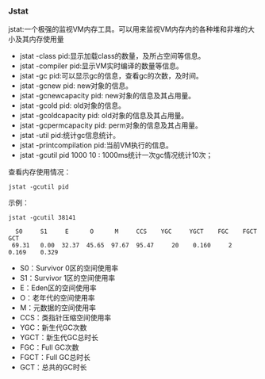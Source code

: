 ### Jstat

jstat:一个极强的监视VM内存工具。可以用来监视VM内存内的各种堆和非堆的大小及其内存使用量

* jstat -class pid:显示加载class的数量，及所占空间等信息。
* jstat -compiler pid:显示VM实时编译的数量等信息。
* jstat -gc pid:可以显示gc的信息，查看gc的次数，及时间。
* jstat -gcnew pid: new对象的信息。
* jstat -gcnewcapacity pid: new对象的信息及其占用量。
* jstat -gcold pid: old对象的信息。
* jstat -gcoldcapacity pid: old对象的信息及其占用量。
* jstat -gcpermcapacity pid: perm对象的信息及其占用量。
* jstat -util pid:统计gc信息统计。
* jstat -printcompilation pid:当前VM执行的信息。
* jstat -gcutil pid 1000 10 : 1000ms统计一次gc情况统计10次；





查看内存使用情况：

```
jstat -gcutil pid
```

示例：

```
jstat -gcutil 38141

  S0     S1     E      O      M     CCS    YGC     YGCT    FGC    FGCT     GCT
 69.31   0.00  32.37  45.65  97.67  95.47     20    0.160     2    0.169    0.329
```

* S0：Survivor 0区的空间使用率
* S1：Survivor 1区的空间使用率
* E：Eden区的空间使用率
* O：老年代的空间使用率
* M：元数据的空间使用率
* CCS：类指针压缩空间使用率
* YGC：新生代GC次数
* YGCT：新生代GC总时长
* FGC：Full GC次数
* FGCT：Full GC总时长
* GCT：总共的GC时长



